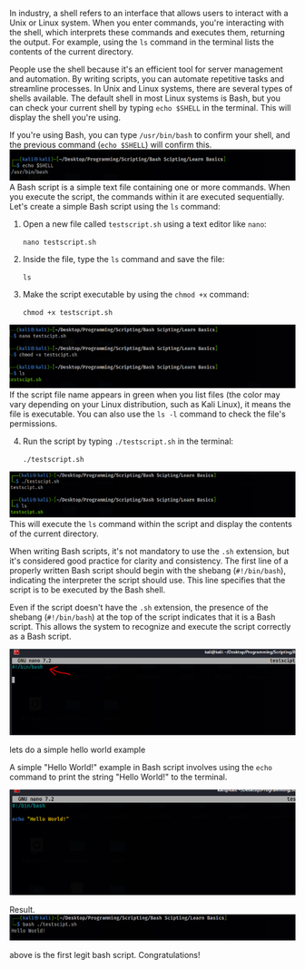 In industry, a shell refers to an interface that allows users to interact with a Unix or Linux system. When you enter commands, you're interacting with the shell, which interprets these commands and executes them, returning the output. For example, using the `ls` command in the terminal lists the contents of the current directory.

People use the shell because it's an efficient tool for server management and automation. By writing scripts, you can automate repetitive tasks and streamline processes. In Unix and Linux systems, there are several types of shells available. The default shell in most Linux systems is Bash, but you can check your current shell by typing `echo $SHELL` in the terminal. This will display the shell you're using.

If you're using Bash, you can type `/usr/bin/bash` to confirm your shell, and the previous command (`echo $SHELL`) will confirm this.
![](Images/Pasted%20image%2020240510135217.png)
A Bash script is a simple text file containing one or more commands. When you execute the script, the commands within it are executed sequentially. Let's create a simple Bash script using the `ls` command:

1. Open a new file called `testscript.sh` using a text editor like `nano`:

    `nano testscript.sh`
    
2. Inside the file, type the `ls` command and save the file:
    
    `ls`
    
3. Make the script executable by using the `chmod +x` command:
    
    `chmod +x testscript.sh`
    
![](Images/Pasted%20image%2020240510135303.png)
If the script file name appears in green when you list files (the color may vary depending on your Linux distribution, such as Kali Linux), it means the file is executable. You can also use the `ls -l` command to check the file's permissions.

4. Run the script by typing `./testscript.sh` in the terminal:
    
    `./testscript.sh`
    
![](Images/Pasted%20image%2020240510135351.png)
This will execute the `ls` command within the script and display the contents of the current directory.

  
When writing Bash scripts, it's not mandatory to use the `.sh` extension, but it's considered good practice for clarity and consistency. The first line of a properly written Bash script should begin with the shebang (`#!/bin/bash`), indicating the interpreter the script should use. This line specifies that the script is to be executed by the Bash shell.

Even if the script doesn't have the `.sh` extension, the presence of the shebang (`#!/bin/bash`) at the top of the script indicates that it is a Bash script. This allows the system to recognize and execute the script correctly as a Bash script.

![](Images/Pasted%20image%2020240510154249.png)

lets do a simple hello world example

A simple "Hello World!" example in Bash script involves using the `echo` command to print the string "Hello World!" to the terminal.

![](Images/Pasted%20image%2020240510154541.png)

Result.
![](Images/Pasted%20image%2020240510154611.png)

above is the first legit bash script. Congratulations!
